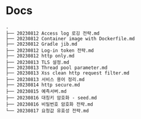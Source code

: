 # Docs    
    .
    ├── 20230812 Access log 로깅 전략.md
    ├── 20230812 Container image with Dockerfile.md
    ├── 20230812 Gradle jib.md
    ├── 20230812 Log-in token 전략.md
    ├── 20230812 http only.md
    ├── 20230813 TLS 설정.md
    ├── 20230813 Thread pool parameter.md
    ├── 20230813 Xss clean http request filter.md
    ├── 20230813 서비스 용어 정리.md
    ├── 20230814 http secure.md
    ├── 20230815 예측서버.md
    ├── 20230816 대칭키 암호화 - seed.md
    ├── 20230816 비밀번호 암호화 전략.md
    └── 20230817 요청값 유효성 전략.md
